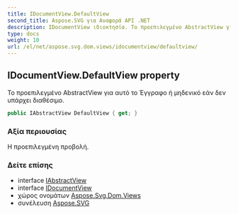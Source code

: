 ```yaml
---
title: IDocumentView.DefaultView
second_title: Aspose.SVG για Αναφορά API .NET
description: IDocumentView ιδιοκτησία. Το προεπιλεγμένο AbstractView για αυτό το Έγγραφο ή μηδενικό εάν δεν υπάρχει διαθέσιμο.
type: docs
weight: 10
url: /el/net/aspose.svg.dom.views/idocumentview/defaultview/
---
```

## IDocumentView.DefaultView property

Το προεπιλεγμένο AbstractView για αυτό το Έγγραφο ή μηδενικό εάν δεν υπάρχει διαθέσιμο.

```csharp
public IAbstractView DefaultView { get; }
```

### Αξία περιουσίας

Η προεπιλεγμένη προβολή.

### Δείτε επίσης

* interface [IAbstractView](../../iabstractview/)
* interface [IDocumentView](../)
* χώρος ονομάτων [Aspose.Svg.Dom.Views](../../idocumentview/)
* συνέλευση [Aspose.SVG](../../../)


